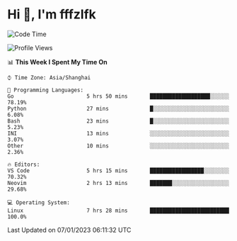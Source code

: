 # Hi 👋, I'm fffzlfk

<!--START_SECTION:waka-->
![Code Time](http://img.shields.io/badge/Code%20Time-16%20hrs%2037%20mins-blue)

![Profile Views](http://img.shields.io/badge/Profile%20Views-115-blue)

📊 **This Week I Spent My Time On** 

```text
⌚︎ Time Zone: Asia/Shanghai

💬 Programming Languages: 
Go                       5 hrs 50 mins       ███████████████████░░░░░░   78.19% 
Python                   27 mins             █░░░░░░░░░░░░░░░░░░░░░░░░   6.08% 
Bash                     23 mins             █░░░░░░░░░░░░░░░░░░░░░░░░   5.23% 
INI                      13 mins             ░░░░░░░░░░░░░░░░░░░░░░░░░   3.07% 
Other                    10 mins             ░░░░░░░░░░░░░░░░░░░░░░░░░   2.36%

🔥 Editors: 
VS Code                  5 hrs 15 mins       █████████████████░░░░░░░░   70.32% 
Neovim                   2 hrs 13 mins       ███████░░░░░░░░░░░░░░░░░░   29.68%

💻 Operating System: 
Linux                    7 hrs 28 mins       █████████████████████████   100.0%

```


 Last Updated on 07/01/2023 06:11:32 UTC
<!--END_SECTION:waka-->
